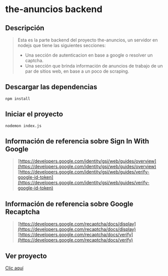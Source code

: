 # the-anuncios backend



## Descripción
> Esta es la parte backend del proyecto the-anuncios, un servidor en nodejs que tiene las siguientes secciones:
> * Una sección de autenticacion en base a google o resolver un captcha.
> * Una sección que brinda información de anuncios de trabajo de un par de sitios web, en base a un poco de scraping.



## Descargar las dependencias
```
npm install
```

## Iniciar el proyecto
```
nodemon index.js
```

## Información de referencia sobre Sign In With Google 

> [https://developers.google.com/identity/gsi/web/guides/overview](https://developers.google.com/identity/gsi/web/guides/overview)<br/>
> [https://developers.google.com/identity/gsi/web/guides/verify-google-id-token](https://developers.google.com/identity/gsi/web/guides/verify-google-id-token)


## Información de referencia sobre Google Recaptcha

> [https://developers.google.com/recaptcha/docs/display](https://developers.google.com/recaptcha/docs/display) <br/>
> [https://developers.google.com/recaptcha/docs/verify](https://developers.google.com/recaptcha/docs/verify)



## Ver proyecto

[Clic aquí](https://the-anuncios.herokuapp.com)
